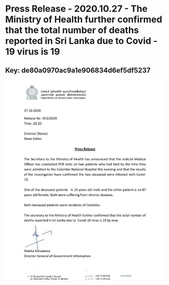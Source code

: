 # Press Release - 2020.10.27 - The Ministry of Health further confirmed that the total number of deaths reported in Sri Lanka due to Covid - 19 virus is 19 
Key: de80a0970ac9a1e906834d6ef5df5237 
![img](img/de80a0970ac9a1e906834d6ef5df5237.jpg)
---
```

```

